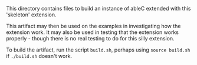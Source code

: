 This directory contains files to build an instance of ableC extended
with this 'skeleton' extension.

This artifact may then be used on the examples in investigating how
the extension work.  It may also be used in testing that the extension
works properly - though there is no real testing to do for this silly
extension.

To build the artifact, run the script ``build.sh``, perhaps using
``source build.sh`` if ``./build.sh`` doesn't work.
